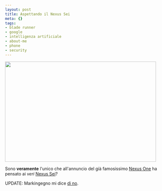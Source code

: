 ```yaml
--- 
layout: post
title: Aspettando il Nexus Sei
meta: {}
tags: 
- blade runner
- google
- intelligenza artificiale
- about-me
- phone
- security
---
```

<a href="http://www.lastknight.com/download//2010/01/roy-e1262734696317.jpg"><img src="http://www.lastknight.com/download//2010/01/roy-e1262734696317.jpg" alt="" title="roy" width="499" height="330" class="aligncenter size-full wp-image-1756" /></a>  
  
Sono **veramente** l'unico che all'annuncio del già famosissimo [Nexus One](http://www.google.com/phone) ha pensato ai _veri_ [Nexus Sei](http://en.wikipedia.org/wiki/Replicant)?  
  
UPDATE: Markingegno mi dice [di no](http://bits.blogs.nytimes.com/2009/12/15/is-the-google-phone-an-unauthorized-replicant/). 

